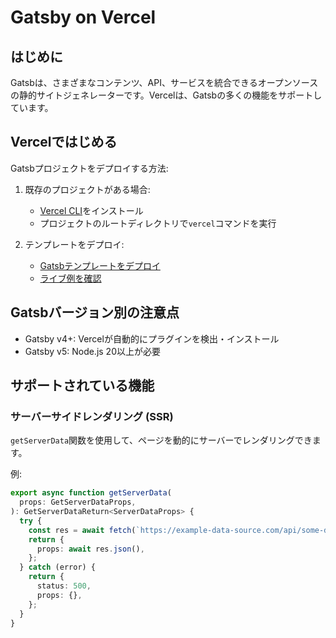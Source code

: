# Gatsby on Vercel

## はじめに

Gatsbは、さまざまなコンテンツ、API、サービスを統合できるオープンソースの静的サイトジェネレーターです。Vercelは、Gatsbの多くの機能をサポートしています。

## Vercelではじめる

Gatsbプロジェクトをデプロイする方法:

1. 既存のプロジェクトがある場合:
   - [Vercel CLI](/docs/cli)をインストール
   - プロジェクトのルートディレクトリで`vercel`コマンドを実行

2. テンプレートをデプロイ:
   - [Gatsbテンプレートをデプロイ](/new/clone?repository-url=https%3A%2F%2Fgithub.com%2Fvercel%2Fvercel%2Ftree%2Fmain%2Fexamples%2Fgatsby&template=gatsby)
   - [ライブ例を確認](https://gatsby.vercel.app/)

## Gatsbバージョン別の注意点

- Gatsby v4+: Vercelが自動的にプラグインを検出・インストール
- Gatsby v5: Node.js 20以上が必要

## サポートされている機能

### サーバーサイドレンダリング (SSR)

`getServerData`関数を使用して、ページを動的にサーバーでレンダリングできます。

例:

```typescript
export async function getServerData(
  props: GetServerDataProps,
): GetServerDataReturn<ServerDataProps> {
  try {
    const res = await fetch(`https://example-data-source.com/api/some-data`);
    return {
      props: await res.json(),
    };
  } catch (error) {
    return {
      status: 500,
      props: {},
    };
  }
}
```

